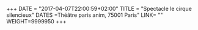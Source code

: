 +++
DATE = "2017-04-07T22:00:59+02:00"
TITLE = "Spectacle le cirque silencieux"
DATES =Théâtre paris anim, 75001 Paris"
LINK= ""
WEIGHT=9999950
+++
